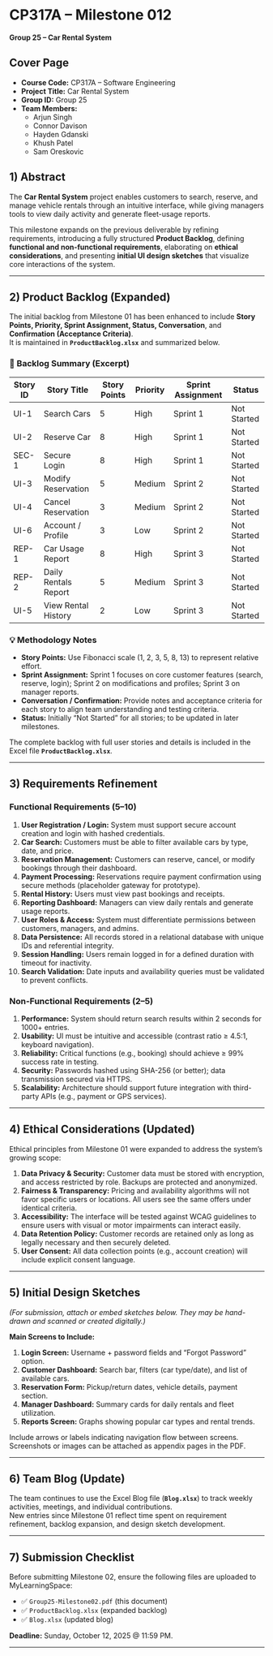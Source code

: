 # CP317A – Milestone 012 
**Group 25 – Car Rental System**  

## Cover Page
- **Course Code:** CP317A – Software Engineering
- **Project Title:** Car Rental System
- **Group ID:** Group 25
- **Team Members:**
  - Arjun Singh
  - Connor Davison
  - Hayden Gdanski
  - Khush Patel
  - Sam Oreskovic

## 1) Abstract
The **Car Rental System** project enables customers to search, reserve, and manage vehicle rentals through an intuitive interface, while giving managers tools to view daily activity and generate fleet-usage reports.  

This milestone expands on the previous deliverable by refining requirements, introducing a fully structured **Product Backlog**, defining **functional and non-functional requirements**, elaborating on **ethical considerations**, and presenting **initial UI design sketches** that visualize core interactions of the system.

---

## 2) Product Backlog (Expanded)
The initial backlog from Milestone 01 has been enhanced to include **Story Points, Priority, Sprint Assignment, Status, Conversation**, and **Confirmation (Acceptance Criteria)**.  
It is maintained in **`ProductBacklog.xlsx`** and summarized below.

### 🧩 Backlog Summary (Excerpt)
| Story ID | Story Title | Story Points | Priority | Sprint Assignment | Status |
|-----------|-------------|--------------|-----------|-------------------|---------|
| UI-1 | Search Cars | 5 | High | Sprint 1 | Not Started |
| UI-2 | Reserve Car | 8 | High | Sprint 1 | Not Started |
| SEC-1 | Secure Login | 8 | High | Sprint 1 | Not Started |
| UI-3 | Modify Reservation | 5 | Medium | Sprint 2 | Not Started |
| UI-4 | Cancel Reservation | 3 | Medium | Sprint 2 | Not Started |
| UI-6 | Account / Profile | 3 | Low | Sprint 2 | Not Started |
| REP-1 | Car Usage Report | 8 | High | Sprint 3 | Not Started |
| REP-2 | Daily Rentals Report | 5 | Medium | Sprint 3 | Not Started |
| UI-5 | View Rental History | 2 | Low | Sprint 3 | Not Started |

### 💡 Methodology Notes
- **Story Points:** Use Fibonacci scale (1, 2, 3, 5, 8, 13) to represent relative effort.  
- **Sprint Assignment:** Sprint 1 focuses on core customer features (search, reserve, login); Sprint 2 on modifications and profiles; Sprint 3 on manager reports.  
- **Conversation / Confirmation:** Provide notes and acceptance criteria for each story to align team understanding and testing criteria.  
- **Status:** Initially “Not Started” for all stories; to be updated in later milestones.  

The complete backlog with full user stories and details is included in the Excel file **`ProductBacklog.xlsx`**.

---

## 3) Requirements Refinement
### Functional Requirements (5–10)
1. **User Registration / Login:** System must support secure account creation and login with hashed credentials.  
2. **Car Search:** Customers must be able to filter available cars by type, date, and price.  
3. **Reservation Management:** Customers can reserve, cancel, or modify bookings through their dashboard.  
4. **Payment Processing:** Reservations require payment confirmation using secure methods (placeholder gateway for prototype).  
5. **Rental History:** Users must view past bookings and receipts.  
6. **Reporting Dashboard:** Managers can view daily rentals and generate usage reports.  
7. **User Roles & Access:** System must differentiate permissions between customers, managers, and admins.  
8. **Data Persistence:** All records stored in a relational database with unique IDs and referential integrity.  
9. **Session Handling:** Users remain logged in for a defined duration with timeout for inactivity.  
10. **Search Validation:** Date inputs and availability queries must be validated to prevent conflicts.

### Non-Functional Requirements (2–5)
1. **Performance:** System should return search results within 2 seconds for 1000+ entries.  
2. **Usability:** UI must be intuitive and accessible (contrast ratio ≥ 4.5:1, keyboard navigation).  
3. **Reliability:** Critical functions (e.g., booking) should achieve ≥ 99% success rate in testing.  
4. **Security:** Passwords hashed using SHA-256 (or better); data transmission secured via HTTPS.  
5. **Scalability:** Architecture should support future integration with third-party APIs (e.g., payment or GPS services).  

---

## 4) Ethical Considerations (Updated)
Ethical principles from Milestone 01 were expanded to address the system’s growing scope:  

1. **Data Privacy & Security:** Customer data must be stored with encryption, and access restricted by role. Backups are protected and anonymized.  
2. **Fairness & Transparency:** Pricing and availability algorithms will not favor specific users or locations. All users see the same offers under identical criteria.  
3. **Accessibility:** The interface will be tested against WCAG guidelines to ensure users with visual or motor impairments can interact easily.  
4. **Data Retention Policy:** Customer records are retained only as long as legally necessary and then securely deleted.  
5. **User Consent:** All data collection points (e.g., account creation) will include explicit consent language.  

---

## 5) Initial Design Sketches
*(For submission, attach or embed sketches below. They may be hand-drawn and scanned or created digitally.)*  

**Main Screens to Include:**
1. **Login Screen:** Username + password fields and “Forgot Password” option.  
2. **Customer Dashboard:** Search bar, filters (car type/date), and list of available cars.  
3. **Reservation Form:** Pickup/return dates, vehicle details, payment section.  
4. **Manager Dashboard:** Summary cards for daily rentals and fleet utilization.  
5. **Reports Screen:** Graphs showing popular car types and rental trends.  

Include arrows or labels indicating navigation flow between screens. Screenshots or images can be attached as appendix pages in the PDF.  

---

## 6) Team Blog (Update)
The team continues to use the Excel Blog file (**`Blog.xlsx`**) to track weekly activities, meetings, and individual contributions.  
New entries since Milestone 01 reflect time spent on requirement refinement, backlog expansion, and design sketch development.  

---

## 7) Submission Checklist
Before submitting Milestone 02, ensure the following files are uploaded to MyLearningSpace:  
- ✅ `Group25-Milestone02.pdf` (this document)  
- ✅ `ProductBacklog.xlsx` (expanded backlog)  
- ✅ `Blog.xlsx` (updated blog)  

**Deadline:** Sunday, October 12, 2025 @ 11:59 PM.  

---
